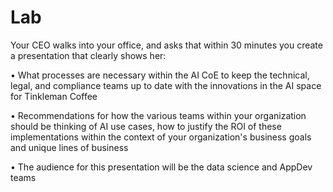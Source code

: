 # Lab

Your CEO walks into your office, and asks that within 30 minutes you create a presentation that clearly shows her:

• What processes are necessary within the AI CoE to keep the technical, legal, and compliance teams up to date with the innovations in the AI space for Tinkleman Coffee

• Recommendations for how the various teams within your organization should be thinking of AI use cases, how to justify the ROI of these implementations within the context of your organization's business goals and unique lines of business

• The audience for this presentation will be the data science and AppDev teams
